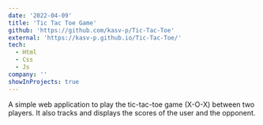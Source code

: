 ```yaml
---
date: '2022-04-09'
title: 'Tic Tac Toe Game'
github: 'https://github.com/kasv-p/Tic-Tac-Toe'
external: 'https://kasv-p.github.io/Tic-Tac-Toe/'
tech:
  - Html
  - Css
  - Js
company: ''
showInProjects: true
---
```


A simple web application to play the tic-tac-toe game (X-O-X) between two players. It also tracks and displays the scores of the user and the opponent.